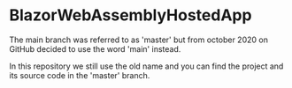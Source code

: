 # BlazorWebAssemblyHostedApp

The main branch was referred to as 'master' but from october 2020 on GitHub decided to use the word 'main' instead.

In this repository we still use the old name and you can find the project and its source code in the 'master' branch.
